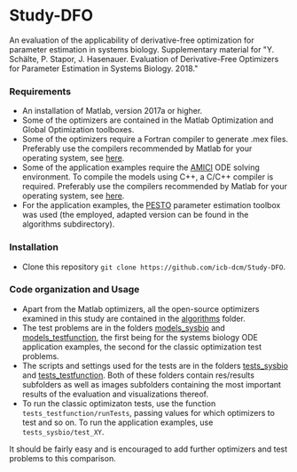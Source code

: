 # Study-DFO

An evaluation of the applicability of derivative-free optimization for parameter estimation in systems biology. Supplementary material for "Y. Schälte, P. Stapor, J. Hasenauer. Evaluation of Derivative-Free Optimizers for Parameter Estimation in Systems Biology. 2018."

### Requirements

* An installation of Matlab, version 2017a or higher.
* Some of the optimizers are contained in the Matlab Optimization and Global Optimization toolboxes.
* Some of the optimizers require a Fortran compiler to generate .mex files. Preferably use the compilers recommended by Matlab for your operating system, see [here](https://de.mathworks.com/help/matlab/write-fortran-mex-files.html).
* Some of the application examples require the [AMICI](https://github.com/ICB-DCM/AMICI) ODE solving environment. To compile the models using C++, a C/C++ compiler is required. Preferably use the compilers recommended by Matlab for your operating system, see [here](https://de.mathworks.com/help/matlab/write-cc-mex-files.html).
* For the application examples, the [PESTO](https://github.com/ICB-DCM/PESTO) parameter estimation toolbox was used (the employed, adapted version can be found in the algorithms subdirectory).

### Installation

* Clone this repository ``git clone https://github.com/icb-dcm/Study-DFO``.

### Code organization and Usage

* Apart from the Matlab optimizers, all the open-source optimizers examined in this study are contained in the [algorithms](algorithms) folder.
* The test problems are in the folders [models_sysbio](models_sysbio) and [models_testfunction](models_testfunction), the first being for the systems biology ODE application examples, the second for the classic optimization test problems.
* The scripts and settings used for the tests are in the folders [tests_sysbio](tests_sysbio) and [tests_testfunction](tests_testfunction). Both of these folders contain res/results subfolders as well as images subfolders containing the most important results of the evaluation and visualizations thereof.
* To run the classic optimizaton tests, use the function ``tests_testfunction/runTests``, passing values for which optimizers to test and so on. To run the application examples, use ``tests_sysbio/test_XY``.


It should be fairly easy and is encouraged to add further optimizers and test problems to this comparison.
